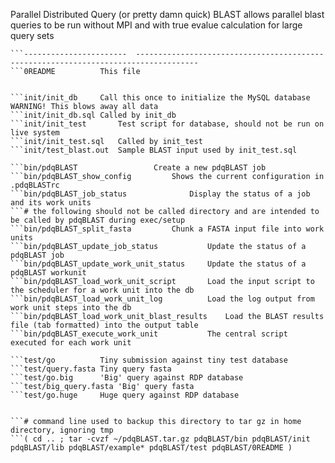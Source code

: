 Parallel Distributed Query (or pretty damn quick) BLAST allows parallel blast queries to be run without MPI and with true evalue calculation for large query sets

```File:			Description:
```-----------------------	------------------------------------------------------------------------------------
```0README			This file
```
```example.pdqBLASTrc	Example .pdqBLASTrc that users need to place in their home directory
```
```init			Scripts and SQL to initialize the MySQL database for pdqBLAST data
```init/init_db		Call this once to initialize the MySQL database WARNING! This blows away all data
```init/init_db.sql	Called by init_db
```init/init_test		Test script for database, should not be run on live system
```init/init_test.sql	Called by init_test
```init/test_blast.out	Sample BLAST input used by init_test.sql
```
```bin						Scripts that make up the heart of pdqBLAST
```bin/pdqBLAST					Create a new pdqBLAST job
```bin/pdqBLAST_show_config			Shows the current configuration in .pdqBLASTrc
```bin/pdqBLAST_job_status				Display the status of a job and its work units
```# the following should not be called directory and are intended to be called by pdqBLAST during exec/setup
```bin/pdqBLAST_split_fasta			Chunk a FASTA input file into work units
```bin/pdqBLAST_update_job_status			Update the status of a pdqBLAST job
```bin/pdqBLAST_update_work_unit_status		Update the status of a pdqBLAST workunit
```bin/pdqBLAST_load_work_unit_script		Load the input script to the scheduler for a work unit into the db
```bin/pdqBLAST_load_work_unit_log			Load the log output from work unit steps into the db
```bin/pdqBLAST_load_work_unit_blast_results	Load the BLAST results file (tab formatted) into the output table
```bin/pdqBLAST_execute_work_unit			The central script executed for each work unit
```
```test			Test scripts and jobs
```test/go			Tiny submission against tiny test database
```test/query.fasta	Tiny query fasta
```test/go.big		'Big' query against RDP database
```test/big_query.fasta	'Big' query fasta
```test/go.huge		Huge query against RDP database
```
```tmp			Where job temporary files reside

```# command line used to backup this directory to tar gz in home directory, ignoring tmp
```( cd .. ; tar -cvzf ~/pdqBLAST.tar.gz pdqBLAST/bin pdqBLAST/init pdqBLAST/lib pdqBLAST/example* pdqBLAST/test pdqBLAST/0README )

